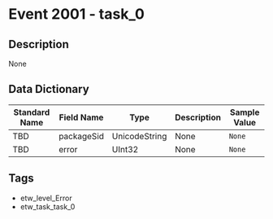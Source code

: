 # Event 2001 - task_0

## Description
None

## Data Dictionary
|Standard Name|Field Name|Type|Description|Sample Value|
|---|---|---|---|---|
|TBD|packageSid|UnicodeString|None|`None`|
|TBD|error|UInt32|None|`None`|

## Tags
* etw_level_Error
* etw_task_task_0